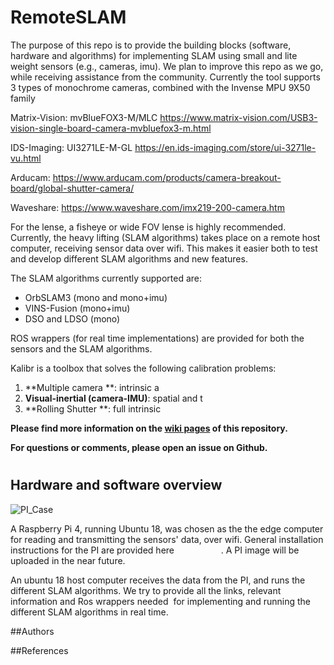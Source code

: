 # RemoteSLAM

The purpose of this repo is to provide the building blocks (software, hardware and algorithms) for implementing SLAM using small and lite weight sensors (e.g., cameras, imu).
We plan to improve this repo as we go, while receiving assistance from the community.
Currently the tool supports 3 types of monochrome cameras, combined with the Invense MPU 9X50 family

Matrix-Vision:  mvBlueFOX3-M/MLC
https://www.matrix-vision.com/USB3-vision-single-board-camera-mvbluefox3-m.html

IDS-Imaging:  UI3271LE-M-GL 
https://en.ids-imaging.com/store/ui-3271le-vu.html

Arducam: 
https://www.arducam.com/products/camera-breakout-board/global-shutter-camera/

Waveshare:
https://www.waveshare.com/imx219-200-camera.htm

For the lense, a fisheye or wide FOV lense is highly recommended.
Currently, the heavy lifting (SLAM algorithms) takes place on a remote host computer, receiving sensor data over wifi. This makes it easier both to test and develop different SLAM algorithms and new features.

The SLAM algorithms currently supported are:
* OrbSLAM3 (mono and mono+imu)
* VINS-Fusion (mono+imu)
* DSO and LDSO (mono)

ROS wrappers (for real time implementations) are provided for both the sensors and the SLAM algorithms.


Kalibr is a toolbox that solves the following calibration problems:

1. **Multiple camera **: 
    intrinsic a
1. **Visual-inertial (camera-IMU)**:
    spatial and t
1. **Rolling Shutter **:
    full intrinsic 


**Please find more information on the [wiki pages](https://github.com/ethz-asl/kalibr/wiki) of this repository.**

**For questions or comments, please open an issue on Github.**





#
#
## Hardware and software overview

![PI_Case](https://github.com/tau-adl/RemoteSLAM/blob/main/PI_case_small.jpg)

A Raspberry Pi 4, running Ubuntu 18, was chosen as the the edge computer for reading and transmitting the sensors' data, over wifi. General installation instructions for the PI are provided here                   . A PI image will be uploaded in the near future.

An ubuntu 18 host computer receives the data from the PI, and runs the different SLAM algorithms. We try to provide all the links, relevant information and Ros wrappers needed  for implementing and running the different SLAM algorithms in real time. 


##Authors

##References
